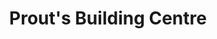 ---
title: "Prout's Building Centre"
url: /lambton-shores/prouts-building-centre-broadway-street/
shop: Eisenwaren
---